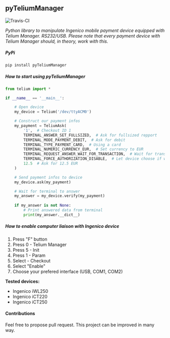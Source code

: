 ## **pyTeliumManager**
![Travis-CI](https://travis-ci.org/Ousret/pyTeliumManager.svg?branch=master)

_Python library to manipulate Ingenico mobile payment device equipped with Telium Manager. RS232/USB._
_Please note that every payment device with Telium Manager should, in theory, work with this._

##### PyPi


```sh
pip install pyTeliumManager
```

##### How to start using pyTeliumManager
```python
from telium import *

if __name__ == '__main__':

    # Open device
    my_device = Telium('/dev/ttyACM0')

    # Construct our payment infos
    my_payment = TeliumAsk(
        '1',  # Checkout ID 1
        TERMINAL_ANSWER_SET_FULLSIZED,  # Ask for fullsized repport
        TERMINAL_MODE_PAYMENT_DEBIT,  # Ask for debit
        TERMINAL_TYPE_PAYMENT_CARD,  # Using a card
        TERMINAL_NUMERIC_CURRENCY_EUR,  # Set currency to EUR
        TERMINAL_REQUEST_ANSWER_WAIT_FOR_TRANSACTION,  # Wait for transaction to end before getting final answer
        TERMINAL_FORCE_AUTHORIZATION_DISABLE,  # Let device choose if we should ask for authorization
        12.5  # Ask for 12.5 EUR
    )

    # Send payment infos to device
    my_device.ask(my_payment)

    # Wait for terminal to answer
    my_answer = my_device.verify(my_payment)
    
    if my_answer is not None:
        # Print answered data from terminal
        print(my_answer.__dict__)
```

##### **How to enable computer liaison with Ingenico device**

1. Press "F" button
2. Press 0 - Telium Manager
3. Press 5 - Init
4. Press 1 - Param
5. Select  - Checkout
6. Select "Enable"
7. Choose your prefered interface (USB, COM1, COM2)

**Tested devices:**

- Ingenico iWL250
- Ingenico iCT220
- Ingenico iCT250

#### Contributions

Feel free to propose pull request. This project can be improved in many way.
